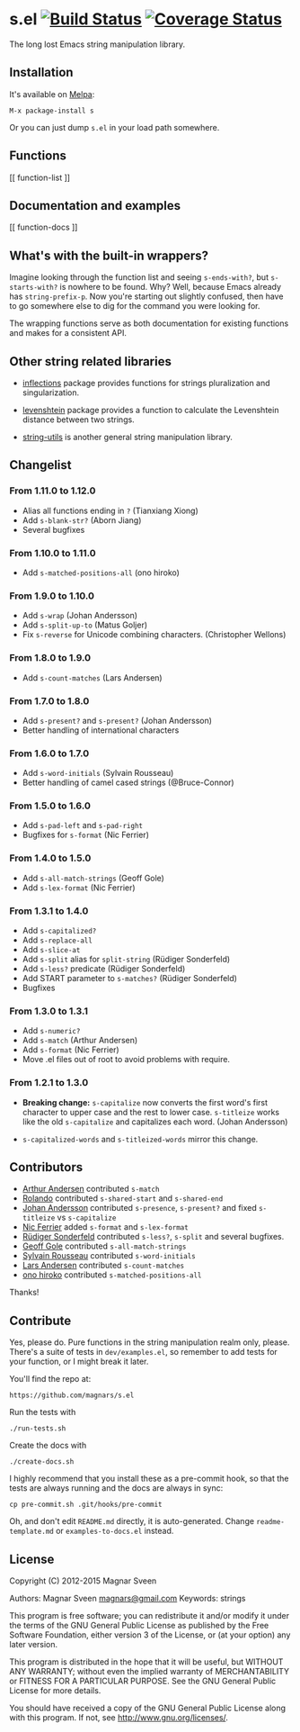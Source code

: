 # s.el [![Build Status](https://secure.travis-ci.org/magnars/s.el.png)](http://travis-ci.org/magnars/s.el) [![Coverage Status](https://coveralls.io/repos/magnars/s.el/badge.svg?branch=master)](https://coveralls.io/r/magnars/s.el?branch=master)

The long lost Emacs string manipulation library.

## Installation

It's available on [Melpa](https://melpa.org/):

    M-x package-install s

Or you can just dump `s.el` in your load path somewhere.

## Functions

[[ function-list ]]

## Documentation and examples

[[ function-docs ]]

## What's with the built-in wrappers?

Imagine looking through the function list and seeing `s-ends-with?`, but
`s-starts-with?` is nowhere to be found. Why? Well, because Emacs already has
`string-prefix-p`. Now you're starting out slightly confused, then have to go
somewhere else to dig for the command you were looking for.

The wrapping functions serve as both documentation for existing functions and
makes for a consistent API.

## Other string related libraries

* [inflections](https://github.com/eschulte/jump.el/blob/master/inflections.el) package
provides functions for strings pluralization and singularization.

* [levenshtein](http://emacswiki.org/emacs/levenshtein.el) package provides a function to
calculate the Levenshtein distance between two strings.

* [string-utils](https://github.com/rolandwalker/string-utils) is another general string manipulation library.

## Changelist

### From 1.11.0 to 1.12.0

- Alias all functions ending in `?` (Tianxiang Xiong)
- Add `s-blank-str?` (Aborn Jiang)
- Several bugfixes

### From 1.10.0 to 1.11.0

- Add `s-matched-positions-all` (ono hiroko)

### From 1.9.0 to 1.10.0

- Add `s-wrap` (Johan Andersson)
- Add `s-split-up-to` (Matus Goljer)
- Fix `s-reverse` for Unicode combining characters. (Christopher Wellons)

### From 1.8.0 to 1.9.0

- Add `s-count-matches` (Lars Andersen)

### From 1.7.0 to 1.8.0

- Add `s-present?` and `s-present?` (Johan Andersson)
- Better handling of international characters

### From 1.6.0 to 1.7.0

- Add `s-word-initials` (Sylvain Rousseau)
- Better handling of camel cased strings (@Bruce-Connor)

### From 1.5.0 to 1.6.0

- Add `s-pad-left` and `s-pad-right`
- Bugfixes for `s-format` (Nic Ferrier)

### From 1.4.0 to 1.5.0

- Add `s-all-match-strings` (Geoff Gole)
- Add `s-lex-format` (Nic Ferrier)

### From 1.3.1 to 1.4.0

- Add `s-capitalized?`
- Add `s-replace-all`
- Add `s-slice-at`
- Add `s-split` alias for `split-string` (Rüdiger Sonderfeld)
- Add `s-less?` predicate (Rüdiger Sonderfeld)
- Add START parameter to `s-matches?` (Rüdiger Sonderfeld)
- Bugfixes

### From 1.3.0 to 1.3.1

- Add `s-numeric?`
- Add `s-match` (Arthur Andersen)
- Add `s-format` (Nic Ferrier)
- Move .el files out of root to avoid problems with require.

### From 1.2.1 to 1.3.0

- **Breaking change:** `s-capitalize` now converts the first word's first
  character to upper case and the rest to lower case. `s-titleize`
  works like the old `s-capitalize` and capitalizes each word.
  (Johan Andersson)

- `s-capitalized-words` and `s-titleized-words` mirror this change.

## Contributors

* [Arthur Andersen](https://github.com/leoc) contributed `s-match`
* [Rolando](https://github.com/rolando2424) contributed `s-shared-start` and `s-shared-end`
* [Johan Andersson](https://github.com/rejeep) contributed `s-presence`, `s-present?` and fixed `s-titleize` vs `s-capitalize`
* [Nic Ferrier](https://github.com/nicferrier) added `s-format` and `s-lex-format`
* [Rüdiger Sonderfeld](https://github.com/ruediger) contributed `s-less?`, `s-split` and several bugfixes.
* [Geoff Gole](https://github.com/gsg) contributed `s-all-match-strings`
* [Sylvain Rousseau](https://github.com/thisirs) contributed `s-word-initials`
* [Lars Andersen](https://github.com/expez) contributed `s-count-matches`
* [ono hiroko](https://github.com/kuanyui) contributed `s-matched-positions-all`

Thanks!

## Contribute

Yes, please do. Pure functions in the string manipulation realm only,
please. There's a suite of tests in `dev/examples.el`, so remember to add
tests for your function, or I might break it later.

You'll find the repo at:

    https://github.com/magnars/s.el

Run the tests with

    ./run-tests.sh

Create the docs with

    ./create-docs.sh

I highly recommend that you install these as a pre-commit hook, so that
the tests are always running and the docs are always in sync:

    cp pre-commit.sh .git/hooks/pre-commit

Oh, and don't edit `README.md` directly, it is auto-generated.
Change `readme-template.md` or `examples-to-docs.el` instead.

## License

Copyright (C) 2012-2015 Magnar Sveen

Authors: Magnar Sveen <magnars@gmail.com>
Keywords: strings

This program is free software; you can redistribute it and/or modify
it under the terms of the GNU General Public License as published by
the Free Software Foundation, either version 3 of the License, or
(at your option) any later version.

This program is distributed in the hope that it will be useful,
but WITHOUT ANY WARRANTY; without even the implied warranty of
MERCHANTABILITY or FITNESS FOR A PARTICULAR PURPOSE.  See the
GNU General Public License for more details.

You should have received a copy of the GNU General Public License
along with this program.  If not, see <http://www.gnu.org/licenses/>.
